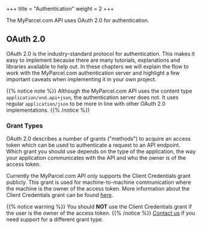 +++
title = "Authentication"
weight = 2
+++

The MyParcel.com API uses OAuth 2.0 for authentication.

## OAuth 2.0
OAuth 2.0 is the industry-standard protocol for authentication. This makes it easy to implement because there are many tutorials, explanations and libraries available to help out. In these chapters we will explain the flow to work with the MyParcel.com authentication server and highlight a few important caveats when implementing it in your own project.

{{% notice note %}}
Although the MyParcel.com API uses the content type `application/vnd.api+json`, the authentication server does not. It uses regular `application/json` to be more in line with other OAuth 2.0 implementations.
{{% /notice %}}

### Grant Types
OAuth 2.0 describes a number of grants ("methods") to acquire an access token which can be used to authenticate a request to an API endpoint. Which grant you should use depends on the type of the application, the way your application communicates with the API and who the owner is of the access token.

Currently the MyParcel.com API only supports the Client Credentials grant publicly. This grant is used for machine-to-machine communication where the machine is the owner of the access token. More information about the Client Credentials grant can be found [here](./client-credentials-grant).

{{% notice warning %}}
You should **NOT** use the Client Credentials grant if the user is the owner of the access token.
{{% /notice %}}
[Contact us](https://www.myparcel.com/contact) if you need support for a different grant type.